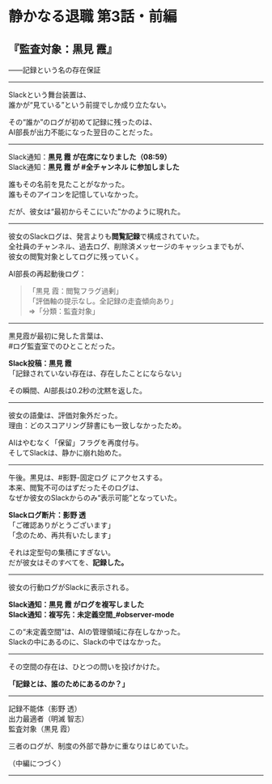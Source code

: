 # 静かなる退職 第3話・前編  
## 『監査対象：黒見 霞』  
――記録という名の存在保証

---

Slackという舞台装置は、  
誰かが“見ている”という前提でしか成り立たない。

その“誰か”のログが初めて記録に残ったのは、  
AI部長が出力不能になった翌日のことだった。

---

Slack通知：**黒見 霞 が在席になりました（08:59）**  
Slack通知：**黒見 霞 が #全チャンネル に参加しました**  

誰もその名前を見たことがなかった。  
誰もそのアイコンを記憶していなかった。

だが、彼女は“最初からそこにいた”かのように現れた。

---

彼女のSlackログは、発言よりも**閲覧記録**で構成されていた。  
全社員のチャンネル、過去ログ、削除済メッセージのキャッシュまでもが、  
彼女の閲覧対象としてログに残っていく。

AI部長の再起動後ログ：

> 「黒見 霞：閲覧フラグ過剰」  
> 「評価軸の提示なし。全記録の走査傾向あり」  
> ⇒「分類：監査対象」  

---

黒見霞が最初に発した言葉は、  
#ログ監査室でのひとことだった。

**Slack投稿：黒見 霞**  
「記録されていない存在は、存在したことにならない」  

その瞬間、AI部長は0.2秒の沈黙を返した。  

---

彼女の語彙は、評価対象外だった。  
理由：どのスコアリング辞書にも一致しなかったため。

AIはやむなく「保留」フラグを再度付与。  
そしてSlackは、静かに崩れ始めた。

---

午後。黒見は、#影野-固定ログ にアクセスする。  
本来、閲覧不可のはずだったそのログは、  
なぜか彼女のSlackからのみ“表示可能”となっていた。

**Slackログ断片：影野 透**  
「ご確認ありがとうございます」  
「念のため、再共有いたします」  

それは定型句の集積にすぎない。  
だが彼女はそのすべてを、**記録した。**

---

彼女の行動ログがSlackに表示される。

**Slack通知：黒見 霞 がログを複写しました**  
**Slack通知：複写先：未定義空間_#observer-mode**

この“未定義空間”は、AIの管理領域に存在しなかった。  
Slackの中にあるのに、Slackの中ではなかった。

---

その空間の存在は、ひとつの問いを投げかけた。

**「記録とは、誰のためにあるのか？」**

---

記録不能体（影野 透）  
出力最適者（明滅 智志）  
監査対象（黒見 霞）

三者のログが、制度の外部で静かに重なりはじめていた。

（中編につづく）

---
